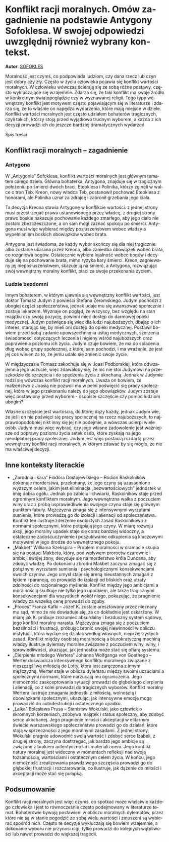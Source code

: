 # Kon­flikt ra­cji mo­ral­nych. Omów za­gad­nie­nie na pod­sta­wie An­ty­go­ny So­fo­kle­sa. W swo­jej od­po­wie­dzi uwzględ­nij rów­nież wy­bra­ny kon­tekst.

**Autor**: [SOFOKLES](https://poezja.org/wz/Sofokles/)

Mo­ral­ność jest czymś, co pod­po­wia­da lu­dziom, czy dana rzecz lub czyn jest do­bry czy zły. Czę­sto w ży­ciu czło­wie­ka po­ja­wia się konflikt wartości moralnych. W czło­wie­ku wów­czas ście­ra­ją się ze sobą róż­ne po­sta­wy, czę­sto wy­klu­cza­ją­ce się wza­jem­nie. Zda­rza się, że taki kon­flikt ma swo­je źró­dło w kon­kret­nym świa­to­po­glą­dzie czy w wy­zna­wa­nej re­li­gii. Tego typy we­wnętrz­ny kon­flikt jest mo­ty­wem czę­sto po­ja­wia­ją­cym się w li­te­ra­tu­rze i zda­rza się, że to wła­śnie on na­pę­dza wy­da­rze­nia, któ­re mają miej­sce w dzie­le. Kon­flikt war­to­ści mo­ral­nych jest czę­sto udzia­łem bo­ha­te­rów tra­gicz­nych, czy­li ta­kich, któ­rzy sto­ją przed wy­jąt­ko­wo trud­nym wy­bo­rem, a każ­da z ich de­cy­zji pro­wa­dzi ich do jesz­cze bar­dziej dra­ma­tycz­nych wy­da­rzeń.

Spis treści



## Konflikt racji moralnych – zagadnienie

### Antygona

W „Antygonie” So­fo­kle­sa, konflikt wartości moralnych jest głów­nym te­ma­tem ca­łe­go dzie­ła. Głów­na bo­ha­ter­ka, Antygona, znaj­du­je się w tra­gicz­nym po­ło­że­niu po śmier­ci dwóch bra­ci, Ete­okle­sa i Po­li­ni­ka, któ­rzy zgi­nę­li w wal­ce o tron Teb. Kreon, nowy wład­ca Teb, po­sta­no­wił po­cho­wać Ete­okle­sa z ho­no­ra­mi, ale Polinika uznał za zdraj­cę i za­bro­nił grze­ba­nia jego cia­ła.

Ta de­cy­zja Kre­ona sta­wia An­ty­go­nę w konflikcie wartości: z jed­nej stro­ny musi prze­strze­gać pra­wa usta­no­wio­ne­go przez wład­cę, z dru­giej stro­ny prawo boskie na­ka­zu­je po­cho­wa­nie każ­de­go zmar­łe­go, aby jego cia­ło nie zo­sta­ło zbez­czesz­czo­ne, a on sam mógł za­znać spo­ko­ju po śmier­ci. An­ty­go­na musi więc wy­bie­rać mię­dzy posłuszeństwem wobec władzy a wypełnianiem boskich obowiązków wo­bec bra­ta.



An­ty­go­na jest świa­do­ma, że każdy wybór skoń­czy się dla niej tra­gicz­nie: albo zo­sta­nie uka­ra­na przez Kreona, albo za­nie­dba obo­wią­zek wo­bec bra­ta, co roz­gnie­wa bo­gów. Osta­tecz­nie wy­bie­ra lojalność wobec bogów i de­cy­du­je się na po­cho­wa­nie bra­ta, mimo ry­zy­ka kary śmier­ci. Kre­on, za­gnie­wa­ny jej nie­po­słu­szeń­stwem, ska­zu­je ją na śmierć, a An­ty­go­na, roz­wią­zu­jąc swój we­wnętrz­ny mo­ral­ny kon­flikt, pła­ci za swo­je prze­ko­na­nia życiem.

### Ludzie bezdomni

In­nym bo­ha­te­rem, w któ­rym ujaw­nia się we­wnętrz­ny kon­flikt war­to­ści, jest doktor Tomasz Judym z po­wie­ści Stefana Żeromskiego. Ju­dym po­cho­dzi z ubogiej części społeczeństwa, jed­nak uda­je mu się awansować społecznie i zo­sta­je le­ka­rzem. Wy­zna­je on po­gląd, że wszy­scy, bez wzglę­du na stan ma­jąt­ku czy swo­ją po­zy­cję, po­win­ni mieć do­stęp do darmowej opieki medycznej. Ju­dym po­świę­ca się więc dla ludzi najuboższych, dba­jąc o ich in­te­res, sta­ra­jąc się, by mie­li oni do­stęp do opie­ki me­dycz­nej. Po­sta­wił bo­wiem przed sobą za­da­nie upowszechnienia usług medycznych, szerzenia świadomości dotyczących leczenia i higieny wśród naj­uboż­szych oraz poprawienia poziomu ich życia. Ju­dym czu­je bo­wiem, że ma do spła­ce­nia dług wobec grupy społecznej, z któ­rej sam po­cho­dzi, i ma wra­że­nie, że jest jej coś wi­nien za to, że jemu uda­ło się zmie­nić swo­je ży­cie.



W mię­dzy­cza­sie To­masz za­ko­chu­je się w Joasi Podborskiej, któ­ra od­wza­jem­nia jego uczu­cie, więc zda­wa­ło­by się, że nic nie stoi Ju­dy­mo­wi na prze­szko­dzie do szczę­ścia i do spę­dze­nia ży­cia z uko­cha­ną. Jed­nak w Ju­dy­mie ro­dzi się wów­czas konflikt racji moralnych. Uwa­ża on bo­wiem, że małżeństwo z Joasią nie po­zwo­li mu w peł­ni po­świę­cić się pra­cy spo­łecz­nej, któ­ra w jego prze­ko­na­niu na­le­ży do jego obo­wiąz­ków. Ju­dym zo­sta­je więc po­sta­wio­ny przed wy­bo­rem - osobiste szczęście czy pomoc ludziom ubogim?

Wła­sne szczę­ście jest war­to­ścią, do któ­rej dąży każ­dy, jed­nak Ju­dym wie, że je­śli on nie po­świę­ci się pra­cy spo­łecz­nej na rzecz naj­uboż­szych, to naj­praw­do­po­dob­niej nikt inny się jej nie podejmie, a wów­czas ucier­pi wie­le osób. Ju­dym musi więc wy­brać, czy jego własne zadowolenie jest waż­niej­sze od poprawy poziomu życia setek osób, któ­re zy­ska­ją na jego nieodpłatnej pracy społecznej. Ju­dym jest więc po­sta­cią roz­dar­tą przez wewnętrzny konflikt racji moralnych, w któ­rym zda­wać by się mo­gło, że nie ma wła­ści­wej de­cy­zji.



## Inne konteksty literackie

- „Zbrodnia i kara” Fiodora Dostojewskiego – Rodion Raskolnikow dokonuje morderstwa, przekonany, że jego czyny są uzasadnione wyższym celem, jakim jest eliminacja „bezwartościowych” jednostek w imię dobra ogółu. Jednak po zabiciu lichwiarki, Raskolnikow staje przed ogromnym konfliktem moralnym. Jego wewnętrzna walka z poczuciem winy oraz z próbą usprawiedliwienia swojego czynu staje się głównym punktem fabuły. Mężczyzna zmaga się z intensywnymi wyrzutami sumienia, które prowadzą go do izolacji i alienacji od społeczeństwa. Konflikt ten ilustruje zderzenie osobistych zasad Raskolnikowa z normami społecznymi, które potępiają jego czyny. W miarę rozwoju akcji, jego moralny upadek staje się coraz bardziej widoczny, a ostateczne zadośćuczynienie i poszukiwanie odkupienia są kluczowymi motywami w jego drodze do wewnętrznego pokoju.
- „Makbet” Williama Szekspira – Problem moralności w dramacie skupia się na postaci Makbeta, który, pod wpływem proroctw czarownic i ambicji swojej żony, decyduje się na morderstwo króla Duncana, aby zdobyć władzę. Po dokonaniu zbrodni Makbet zaczyna zmagać się z potężnymi wyrzutami sumienia i psychologicznymi konsekwencjami swoich czynów. Jego umysł staje się areną nieustannych zmagań z lękiem i paranoją, co prowadzi do izolacji od bliskich oraz utraty zdolności do racjonalnego myślenia. Konflikt między jego ambicjami a moralnością skutkuje nie tylko jego upadkiem, ale także tragicznymi konsekwencjami dla wszystkich wokół niego, pokazując, że pragnienie władzy za wszelką cenę prowadzi do zguby.
- „Proces” Franza Kafki – Józef K. zostaje aresztowany przez nieznany mu sąd, mimo że nie dowiaduje się, za co dokładnie jest oskarżony. W miarę jak K. próbuje zrozumieć absurdalny i bezduszny system sądowy, jego konflikt moralny narasta. Mężczyzna zmaga się z poczuciem bezsilności i frustracji, próbując bronić swojej niewinności w obliczu instytucji, która wydaje się działać według własnych, nieprzejrzystych zasad. Konflikt między osobistą moralnością a biurokratyczną machiną władzy ilustruje dylematy moralne związane z poczuciem winy, winy, i sprawiedliwości, ukazując, jak jednostka może stać się ofiarą systemu.
- „Cierpienia młodego Wertera” Johanna Wolfganga von Goethego – Werter doświadcza intensywnego konfliktu moralnego związane z nieszczęśliwą miłością do Lotty, która jest zaręczona z innym mężczyzną. Werter staje w obliczu dylematu między swoimi uczuciami a społecznymi normami, które narzucają mu ograniczenia. Jego niemożność zaakceptowania sytuacji prowadzi do głębokiego cierpienia i alienacji, co z kolei prowadzi do tragicznych wyborów. Konflikt moralny Wertera ilustruje zmagania jednostki z miłością, wolnością i obowiązkami społecznymi, ukazując, jak intensywne emocje mogą prowadzić do autodestrukcji i ostatecznego upadku.
- „Lalka” Bolesława Prusa – Stanisław Wokulski, jako człowiek o skromnych korzeniach, zdobywa majątek i status społeczny, aby zdobyć serce ukochanej. Jego pragnienie miłości i akceptacji w elitarnym świecie warszawskiego społeczeństwa prowadzi go do działań, które stoją w sprzeczności z jego moralnymi zasadami. Z jednej strony, Wokulski pragnie udowodnić swoją wartość i zdobyć serce Izabeli, z drugiej strony, zaczyna dostrzegać, jak bardzo jego ambicje są związane z brakiem autentyczności i materializmem. Jego konflikt natury moralnej jest widoczny w momentach refleksji nad swoją tożsamością, wartościami i ostatecznym celem życia. W końcu, jego niemożność zrealizowania prawdziwego szczęścia prowadzi go do głębokiej frustracji i rozczarowania, co ilustruje, jak dążenie do miłości i akceptacji może stać się pułapką.

## Podsumowanie

Kon­flikt ra­cji mo­ral­nych jest więc czymś, co spo­tkać może wła­ści­wie każ­de­go czło­wie­ka i jest to rów­no­cze­śnie czę­sto po­dej­mo­wa­ny w li­te­ra­tu­rze te­mat. Bo­ha­te­ro­wie by­wa­ją po­sta­wie­ni w ob­li­czu mo­ral­nych dy­le­ma­tów, przez któ­re nie są w sta­nie po­go­dzić ze sobą wie­lu war­to­ści i zmu­sze­ni są wy­bie­rać spo­śród nich. Czę­sto te de­cy­zje wy­klu­cza­ją się bo­wiem wza­jem­nie, a do­ko­na­nie wy­bo­ru nie przy­no­si ulgi, tyl­ko pro­wa­dzi do ko­lej­nych wąt­pli­wo­ści lub na­wet pro­wa­dzi do więk­szej tra­ge­dii.

